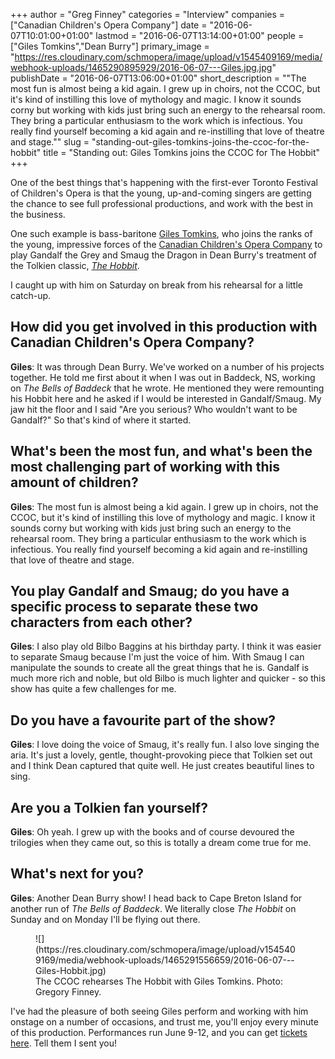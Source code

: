 +++
author = "Greg Finney"
categories = "Interview"
companies = ["Canadian Children's Opera Company"]
date = "2016-06-07T10:01:00+01:00"
lastmod = "2016-06-07T13:14:00+01:00"
people = ["Giles Tomkins","Dean Burry"]
primary_image = "https://res.cloudinary.com/schmopera/image/upload/v1545409169/media/webhook-uploads/1465290895929/2016-06-07---Giles.jpg.jpg"
publishDate = "2016-06-07T13:06:00+01:00"
short_description = "&quot;The most fun is almost being a kid again. I grew up in choirs, not the CCOC, but it&#039;s kind of instilling this love of mythology and magic. I know it sounds corny but working with kids just bring such an energy to the rehearsal room. They bring a particular enthusiasm to the work which is infectious. You really find yourself becoming a kid again and re-instilling that love of theatre and stage.&quot;"
slug = "standing-out-giles-tomkins-joins-the-ccoc-for-the-hobbit"
title = "Standing out: Giles Tomkins joins the CCOC for The Hobbit"
+++

One of the best things that's happening with the first-ever Toronto Festival of Children's Opera is that the young, up-and-coming singers are getting the chance to see full professional productions, and work with the best in the business. 

One such example is bass-baritone [Giles Tomkins](/scene/people/giles-tomkins/), who joins the ranks of the young, impressive forces of the [Canadian Children's Opera Company](/scene/people/canadian-childrens-opera-company/) to play Gandalf the Grey and Smaug the Dragon in Dean Burry's treatment of the Tolkien classic, [*The Hobbit*](/over-the-misty-mountains-the-ccoc-on-the-hobbit/). 

I caught up with him on Saturday on break from his rehearsal for a little catch-up. 

## How did you get involved in this production with Canadian Children's Opera Company?

**Giles**: It was through Dean Burry. We've worked on a number of his projects together. He told me first about it when I was out in Baddeck, NS, working on *The Bells of Baddeck* that he wrote. He mentioned they were remounting his Hobbit here and he asked if I would be interested in Gandalf/Smaug. My jaw hit the floor and I said "Are you serious? Who wouldn't want to be Gandalf?" So that's kind of where it started. 

## What's been the most fun, and what's been the most challenging part of working with this amount of children?

**Giles**: The most fun is almost being a kid again. I grew up in choirs, not the CCOC, but it's kind of instilling this love of mythology and magic. I know it sounds corny but working with kids just bring such an energy to the rehearsal room. They bring a particular enthusiasm to the work which is infectious. You really find yourself becoming a kid again and re-instilling that love of theatre and stage. 

## You play Gandalf and Smaug; do you have a specific process to separate these two characters from each other?

**Giles**: I also play old Bilbo Baggins at his birthday party. I think it was easier to separate Smaug because I'm just the voice of him. With Smaug I can manipulate the sounds to create all the great things that he is. Gandalf is much more rich and noble, but old Bilbo is much lighter and quicker - so this show has quite a few challenges for me. 

## Do you have a favourite part of the show?

**Giles**: I love doing the voice of Smaug, it's really fun. I also love singing the aria. It's just a lovely, gentle, thought-provoking piece that Tolkien set out and I think Dean captured that quite well. He just creates beautiful lines to sing. 

## Are you a Tolkien fan yourself? 

**Giles**: Oh yeah. I grew up with the books and of course devoured the trilogies when they came out, so this is totally a dream come true for me. 

## What's next for you?

**Giles**: Another Dean Burry show! I head back to Cape Breton Island for another run of *The Bells of Baddeck*. We literally close *The Hobbit* on Sunday and on Monday I'll be flying out there. 

<figure data-type="image">
![](https://res.cloudinary.com/schmopera/image/upload/v1545409169/media/webhook-uploads/1465291556659/2016-06-07---Giles-Hobbit.jpg)
<figcaption>The CCOC rehearses The Hobbit with Giles Tomkins. Photo: Gregory Finney.</figcaption>
</figure>

I've had the pleasure of both seeing Giles perform and working with him onstage on a number of occasions, and trust me, you'll enjoy every minute of this production. Performances run June 9-12, and you can get [tickets here](http://www.harbourfrontcentre.com/whatson/theatre.cfm?id=8109&festival_id=0). Tell them I sent you! 

